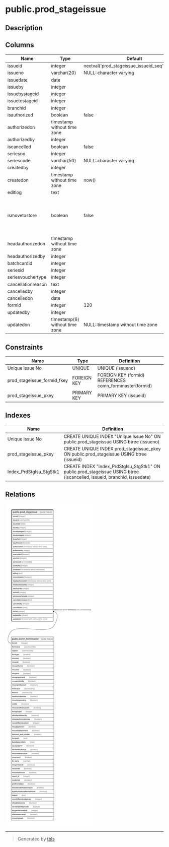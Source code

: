 # public.prod_stageissue

## Description

## Columns

| Name | Type | Default | Nullable | Children | Parents | Comment |
| ---- | ---- | ------- | -------- | -------- | ------- | ------- |
| issueid | integer | nextval('prod_stageissue_issueid_seq'::regclass) | false |  |  |  |
| issueno | varchar(20) | NULL::character varying | false |  |  |  |
| issuedate | date |  | true |  |  |  |
| issueby | integer |  | true |  |  |  |
| issuebystageid | integer |  | true |  |  |  |
| issuetostageid | integer |  | true |  |  |  |
| branchid | integer |  | true |  |  |  |
| isauthorized | boolean | false | false |  |  |  |
| authorizedon | timestamp without time zone |  | true |  |  |  |
| authorizedby | integer |  | true |  |  |  |
| iscancelled | boolean | false | false |  |  |  |
| seriesno | integer |  | true |  |  |  |
| seriescode | varchar(50) | NULL::character varying | true |  |  |  |
| createdby | integer |  | true |  |  |  |
| createdon | timestamp without time zone | now() | true |  |  |  |
| editlog | text |  | true |  |  |  |
| ismovetostore | boolean | false | true |  |  | If issue to in store then True Else if in stage then False. |
| headauthorizedon | timestamp without time zone |  | true |  |  |  |
| headauthorizedby | integer |  | true |  |  |  |
| batchcardid | integer |  | true |  |  |  |
| seriesid | integer |  | true |  |  |  |
| seriesvouchertype | integer |  | true |  |  |  |
| cancellationreason | text |  | true |  |  |  |
| cancelledby | integer |  | true |  |  |  |
| cancelledon | date |  | true |  |  |  |
| formid | integer | 120 | false |  | [public.comn_formmaster](public.comn_formmaster.md) |  |
| updatedby | integer |  | true |  |  |  |
| updatedon | timestamp(6) without time zone | NULL::timestamp without time zone | true |  |  |  |

## Constraints

| Name | Type | Definition |
| ---- | ---- | ---------- |
| Unique Issue No | UNIQUE | UNIQUE (issueno) |
| prod_stageissue_formid_fkey | FOREIGN KEY | FOREIGN KEY (formid) REFERENCES comn_formmaster(formid) |
| prod_stageissue_pkey | PRIMARY KEY | PRIMARY KEY (issueid) |

## Indexes

| Name | Definition |
| ---- | ---------- |
| Unique Issue No | CREATE UNIQUE INDEX "Unique Issue No" ON public.prod_stageissue USING btree (issueno) |
| prod_stageissue_pkey | CREATE UNIQUE INDEX prod_stageissue_pkey ON public.prod_stageissue USING btree (issueid) |
| Index_PrdStgIsu_StgStk1 | CREATE INDEX "Index_PrdStgIsu_StgStk1" ON public.prod_stageissue USING btree (iscancelled, issueid, branchid, issuedate) |

## Relations

![er](public.prod_stageissue.svg)

---

> Generated by [tbls](https://github.com/k1LoW/tbls)
